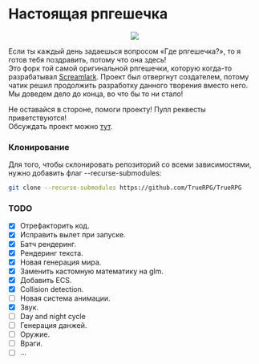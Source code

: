 # Настоящая рпгешечка

<p align="center">
  <img src="https://cdn.betterttv.net/emote/5fe8b36c6ef24f34f7050764/3x">
</p>

Если ты каждый день задаешься вопросом «Где рпгешечка?», то я готов тебя поздравить, потому что она здесь!<br>
Это форк той самой оригинальной рпгешечки, которую когда-то разрабатывал [Screamlark](https://www.twitch.tv/screamlark). Проект был отвергнут создателем, потому чатик решил продолжить разработку данного творения вместо него. Мы доведем дело до конца, во что бы то ни стало!

Не оставайся в стороне, помоги проекту! Пулл реквесты приветствуются!<br>
Обсуждать проект можно [тут](https://github.com/TrueRPG/TrueRPG/discussions).

### Клонирование
Для того, чтобы склонировать репозиторий со всеми зависимостями, нужно добавить флаг --recurse-submodules:
```bash
git clone --recurse-submodules https://github.com/TrueRPG/TrueRPG
```

### TODO
- [x] Отрефакторить код.
- [x] Исправить вылет при запуске.
- [x] Батч рендеринг.
- [x] Рендеринг текста.
- [x] Новая генерация мира.
- [x] Заменить кастомную математику на glm.
- [x] Добавить ECS.
- [x] Collision detection.
- [ ] Новая система анимации.
- [x] Звук.
- [ ] Day and night cycle
- [ ] Генерация данжей.
- [ ] Оружие.
- [ ] Враги.
- [ ] ...
